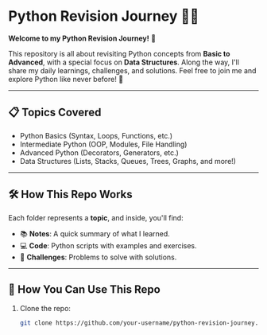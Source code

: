 # Python Revision Journey 🐍✨  
**Welcome to my Python Revision Journey!** 🚀  

This repository is all about revisiting Python concepts from **Basic to Advanced**, with a special focus on **Data Structures**. 
Along the way, I'll share my daily learnings, challenges, and solutions. Feel free to join me and explore Python like never before! 🌟  

---

## 📋 Topics Covered  
- Python Basics (Syntax, Loops, Functions, etc.)  
- Intermediate Python (OOP, Modules, File Handling)  
- Advanced Python (Decorators, Generators, etc.)  
- Data Structures (Lists, Stacks, Queues, Trees, Graphs, and more!)  

---

## 🛠️ How This Repo Works  
Each folder represents a **topic**, and inside, you'll find:  
- 📚 **Notes**: A quick summary of what I learned.  
- 💻 **Code**: Python scripts with examples and exercises.  
- 🧩 **Challenges**: Problems to solve with solutions.  

---

## 🤔 How You Can Use This Repo  
1. Clone the repo:  
   ```bash  
   git clone https://github.com/your-username/python-revision-journey.git  
